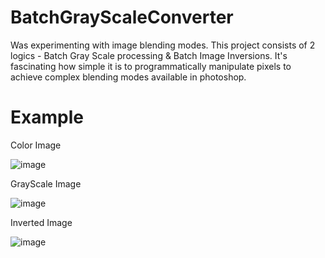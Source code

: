 # BatchGrayScaleConverter

Was experimenting with image blending modes. This project consists of 2 logics - Batch Gray Scale processing & Batch Image Inversions. It's fascinating how simple it is to programmatically manipulate pixels to achieve complex blending modes available in photoshop. 

# Example 

Color Image

![image](https://user-images.githubusercontent.com/34348029/114534734-efe38b00-9c6c-11eb-8e80-4086948c53fc.png)

GrayScale Image 

![image](https://user-images.githubusercontent.com/34348029/114535130-5a94c680-9c6d-11eb-9da0-1f9aa3c32d80.png)




Inverted Image

![image](https://user-images.githubusercontent.com/34348029/114534781-fbcf4d00-9c6c-11eb-95f0-576c8413394b.png)

